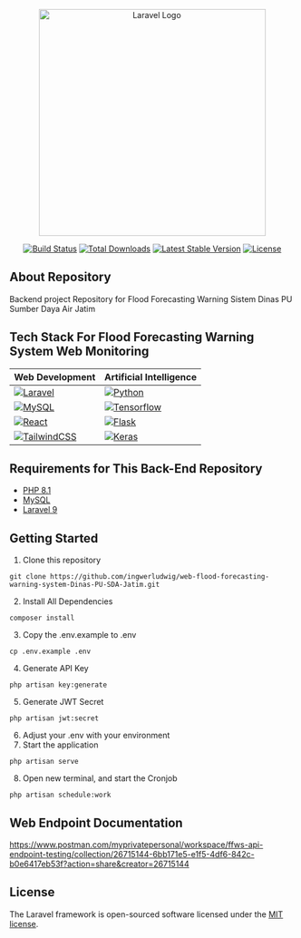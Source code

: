 <p align="center"><a href="https://laravel.com" target="_blank"><img src="https://raw.githubusercontent.com/laravel/art/master/logo-lockup/5%20SVG/2%20CMYK/1%20Full%20Color/laravel-logolockup-cmyk-red.svg" width="400" alt="Laravel Logo"></a></p>

<p align="center">
<a href="https://github.com/laravel/framework/actions"><img src="https://github.com/laravel/framework/workflows/tests/badge.svg" alt="Build Status"></a>
<a href="https://packagist.org/packages/laravel/framework"><img src="https://img.shields.io/packagist/dt/laravel/framework" alt="Total Downloads"></a>
<a href="https://packagist.org/packages/laravel/framework"><img src="https://img.shields.io/packagist/v/laravel/framework" alt="Latest Stable Version"></a>
<a href="https://packagist.org/packages/laravel/framework"><img src="https://img.shields.io/packagist/l/laravel/framework" alt="License"></a>
</p>

## About Repository

Backend project Repository for Flood Forecasting Warning Sistem Dinas PU Sumber Daya Air Jatim <br>

## Tech Stack For Flood Forecasting Warning System Web Monitoring
| Web Development                                    | Artificial Intelligence                         |
|----------------------------------------------------|-------------------------------------------------|
| [![Laravel][Laravel.com]][Laravel-url]             | [![Python][python.com]][python-url]             |
| [![MySQL][mysql.com]][mysql-url]                   | [![Tensorflow][TensorFlow.com]][TensorFlow-url] |
| [![React][React.com]][React-url]                   | [![Flask][Flask.com]][Flask-url]                |
| [![TailwindCSS][TailwindCSS.com]][TailwindCSS-url] | [![Keras][Keras.com]][Keras-url]                |

## Requirements for This Back-End Repository
* [PHP 8.1](https://www.php.net)
* [MySQL](https://www.mysql.com)
* [Laravel 9](https://laravel.com)

## Getting Started
1. Clone this repository
```
git clone https://github.com/ingwerludwig/web-flood-forecasting-warning-system-Dinas-PU-SDA-Jatim.git
```
2. Install All Dependencies
```
composer install
```
3. Copy the .env.example to .env
```
cp .env.example .env
```
4. Generate API Key
```
php artisan key:generate
```
5. Generate JWT Secret
```
php artisan jwt:secret
```
6. Adjust your .env with your environment
7. Start the application
```
php artisan serve
```
8. Open new terminal, and start the Cronjob
```
php artisan schedule:work 
```

## Web Endpoint Documentation
https://www.postman.com/myprivatepersonal/workspace/ffws-api-endpoint-testing/collection/26715144-6bb171e5-e1f5-4df6-842c-b0e6417eb53f?action=share&creator=26715144

## License
The Laravel framework is open-sourced software licensed under the [MIT license](https://opensource.org/licenses/MIT).

[Laravel.com]: https://img.shields.io/badge/laravel-%23FF2D20.svg?style=for-the-badge&logo=laravel&logoColor=white
[Laravel-url]: https://laravel.com
[mysql.com]: https://img.shields.io/badge/mysql-%2300f.svg?style=for-the-badge&logo=mysql&logoColor=white
[mysql-url]: https://laravel.com](https://www.mysql.com)https://www.mysql.com
[python.com]: https://img.shields.io/badge/python-3670A0?style=for-the-badge&logo=python&logoColor=ffdd54
[python-url]: https://www.python.org
[TensorFlow.com]: https://img.shields.io/badge/TensorFlow-%23FF6F00.svg?style=for-the-badge&logo=TensorFlow&logoColor=white
[TensorFlow-url]: https://www.tensorflow.org
[React.com]: https://img.shields.io/badge/react-%2320232a.svg?style=for-the-badge&logo=react&logoColor=%2361DAFB
[React-url]: https://react.dev
[Flask.com]: https://img.shields.io/badge/flask-%23000.svg?style=for-the-badge&logo=flask&logoColor=white
[Flask-url]: https://flask.palletsprojects.com/en/3.0.x/
[TailwindCSS.com]: https://img.shields.io/badge/tailwindcss-%2338B2AC.svg?style=for-the-badge&logo=tailwind-css&logoColor=white
[TailwindCSS-url]: https://tailwindcss.com
[Keras.com]: https://img.shields.io/badge/Keras-%23D00000.svg?style=for-the-badge&logo=Keras&logoColor=white
[Keras-url]: https://keras.io/api/
